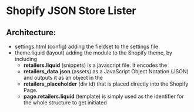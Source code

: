 # Shopify JSON Store Lister

## Architecture: 
* settings.html (config) adding the fieldset to the settings file
* theme.liquid (layout) adding the module to the Shopify theme, by including
  * __retailers.liquid__ 	      (snippets) is a javascript file. It encodes the
  * __retailers_data.json__   	(assets) as a JavaScript Object Notation (JSON) and outputs it as an object in the 
  * __retailers_placeholder__ 	(div id) that is placed directly into the Shopify Page.
  * __page.retailers.liquid__ 	(template) is simply used as the identifier for the whole structure to get initiated 